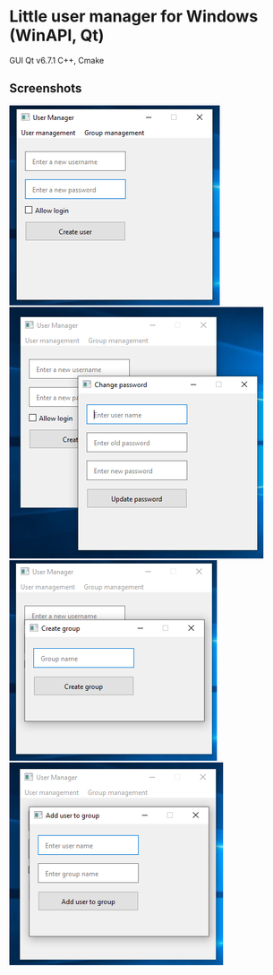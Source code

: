 # Little user manager for Windows (WinAPI, Qt)
GUI Qt v6.7.1 C++, Cmake

## Screenshots
![screenshots1](./screenshots/1.png)
![screenshots2](./screenshots/2.png)
![screenshots3](./screenshots/3.png)
![screenshots4](./screenshots/4.png)